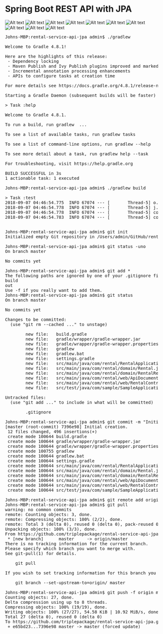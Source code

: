 # Spring Boot REST API with JPA

![Alt text](images/github-jpa-001.jpg?raw=true "Step 01")
![Alt text](images/github-jpa-002.jpg?raw=true "Step 02")
![Alt text](images/github-jpa-003.jpg?raw=true "Step 03")
![Alt text](images/github-jpa-004.jpg?raw=true "Step 04")
![Alt text](images/github-jpa-005.jpg?raw=true "Step 05")
![Alt text](images/github-jpa-006.jpg?raw=true "Step 06")
![Alt text](images/github-jpa-007.jpg?raw=true "Step 07")
![Alt text](images/github-jpa-008.jpg?raw=true "Step 08")
![Alt text](images/github-jpa-009.jpg?raw=true "Step 09")
![Alt text](images/github-jpa-010.jpg?raw=true "Step 10")

<pre>
Johns-MBP:rental-service-api-jpa admin$ ./gradlew

Welcome to Gradle 4.8.1!

Here are the highlights of this release:
 - Dependency locking
 - Maven Publish and Ivy Publish plugins improved and marked stable
 - Incremental annotation processing enhancements
 - APIs to configure tasks at creation time

For more details see https://docs.gradle.org/4.8.1/release-notes.html

Starting a Gradle Daemon (subsequent builds will be faster)

> Task :help

Welcome to Gradle 4.8.1.

To run a build, run gradlew <task> ...

To see a list of available tasks, run gradlew tasks

To see a list of command-line options, run gradlew --help

To see more detail about a task, run gradlew help --task <task>

For troubleshooting, visit https://help.gradle.org

BUILD SUCCESSFUL in 3s
1 actionable task: 1 executed

Johns-MBP:rental-service-api-jpa admin$ ./gradlew build

> Task :test
2018-09-07 04:46:54.775  INFO 67074 --- [       Thread-5] o.s.w.c.s.GenericWebApplicationContext   : Closing org.springframework.web.context.support.GenericWebApplicationContext@3eb6d41a: startup date [Fri Sep 07 04:46:51 EDT 2018]; root of context hierarchy
2018-09-07 04:46:54.778  INFO 67074 --- [       Thread-5] j.LocalContainerEntityManagerFactoryBean : Closing JPA EntityManagerFactory for persistence unit 'default'
2018-09-07 04:46:54.778  INFO 67074 --- [       Thread-5] com.zaxxer.hikari.HikariDataSource       : HikariPool-1 - Shutdown initiated...
2018-09-07 04:46:54.783  INFO 67074 --- [       Thread-5] com.zaxxer.hikari.HikariDataSource       : HikariPool-1 - Shutdown completed.


Johns-MBP:rental-service-api-jpa admin$ git init
Initialized empty Git repository in /Users/admin/GitHub/rental-service-api-jpa/.git/

Johns-MBP:rental-service-api-jpa admin$ git status -uno
On branch master

No commits yet

Johns-MBP:rental-service-api-jpa admin$ git add *
The following paths are ignored by one of your .gitignore files:
build
out
Use -f if you really want to add them.
Johns-MBP:rental-service-api-jpa admin$ git status
On branch master

No commits yet

Changes to be committed:
  (use "git rm --cached <file>..." to unstage)

        new file:   build.gradle
        new file:   gradle/wrapper/gradle-wrapper.jar
        new file:   gradle/wrapper/gradle-wrapper.properties
        new file:   gradlew
        new file:   gradlew.bat
        new file:   settings.gradle
        new file:   src/main/java/com/rental/RentalApplication.java
        new file:   src/main/java/com/rental/domain/Rental.java
        new file:   src/main/java/com/rental/domain/RentalRepository.java
        new file:   src/main/java/com/rental/web/ApiDocumentationConfiguration.java
        new file:   src/main/java/com/rental/web/RentalController.java
        new file:   src/test/java/com/sample/SampleApplicationTests.java

Untracked files:
  (use "git add <file>..." to include in what will be committed)

        .gitignore

Johns-MBP:rental-service-api-jpa admin$ git commit -m "Initial creation."
[master (root-commit) 7396e98] Initial creation.
 12 files changed, 496 insertions(+)
 create mode 100644 build.gradle
 create mode 100644 gradle/wrapper/gradle-wrapper.jar
 create mode 100644 gradle/wrapper/gradle-wrapper.properties
 create mode 100755 gradlew
 create mode 100644 gradlew.bat
 create mode 100644 settings.gradle
 create mode 100644 src/main/java/com/rental/RentalApplication.java
 create mode 100644 src/main/java/com/rental/domain/Rental.java
 create mode 100644 src/main/java/com/rental/domain/RentalRepository.java
 create mode 100644 src/main/java/com/rental/web/ApiDocumentationConfiguration.java
 create mode 100644 src/main/java/com/rental/web/RentalController.java
 create mode 100644 src/test/java/com/sample/SampleApplicationTests.java
 
Johns-MBP:rental-service-api-jpa admin$ git remote add origin https://github.com/triplepackage/rental-service-api-jpa.git
Johns-MBP:rental-service-api-jpa admin$ git pull
warning: no common commits
remote: Counting objects: 3, done.
remote: Compressing objects: 100% (2/2), done.
remote: Total 3 (delta 0), reused 0 (delta 0), pack-reused 0
Unpacking objects: 100% (3/3), done.
From https://github.com/triplepackage/rental-service-api-jpa
 * [new branch]      master     -> origin/master
There is no tracking information for the current branch.
Please specify which branch you want to merge with.
See git-pull(1) for details.

    git pull <remote> <branch>

If you wish to set tracking information for this branch you can do so with:

    git branch --set-upstream-to=origin/<branch> master

Johns-MBP:rental-service-api-jpa admin$ git push -f origin master
Counting objects: 27, done.
Delta compression using up to 8 threads.
Compressing objects: 100% (19/19), done.
Writing objects: 100% (27/27), 54.58 KiB | 10.92 MiB/s, done.
Total 27 (delta 0), reused 0 (delta 0)
To https://github.com/triplepackage/rental-service-api-jpa.git
 + e65bd23...7396e98 master -> master (forced update)


</pre>
